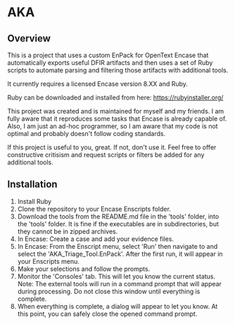 # AKA

## Overview

This is a project that uses a custom EnPack for OpenText Encase that automatically exports useful DFIR artifacts and then uses a set of Ruby scripts to automate parsing and filtering those artifacts with additional tools.

It currently requires a licensed Encase version 8.XX and Ruby.

Ruby can be downloaded and installed from here:
https://rubyinstaller.org/

This project was created and is maintained for myself and my friends.  I am fully aware that it reproduces some tasks that Encase is already capable of.  Also, I am just an ad-hoc programmer, so I am aware that my code is not optimal and probably doesn't follow coding standards.

If this project is useful to you, great.  If not, don't use it.  Feel free to offer constructive critisism and request scripts or filters be added for any additional tools.

## Installation

1) Install Ruby
2) Clone the repository to your Encase Enscripts folder.
3) Download the tools from the README.md file in the 'tools' folder, into the 'tools' folder.  It is fine if the executables are in subdirectories, but they cannot be in zipped archives.
4) In Encase: Create a case and add your evidence files.
5) In Encase: From the Enscript menu, select 'Run' then navigate to and select the 'AKA_Triage_Tool.EnPack'.  After the first run, it will appear in your Enscripts menu.
6) Make your selections and follow the prompts.
7) Monitor the 'Consoles' tab.  This will let you know the current status. Note: The external tools will run in a command prompt that will appear during processing.  Do not close this window until everything is complete.
8) When everything is complete, a dialog will appear to let you know.  At this point, you can safely close the opened command prompt.
